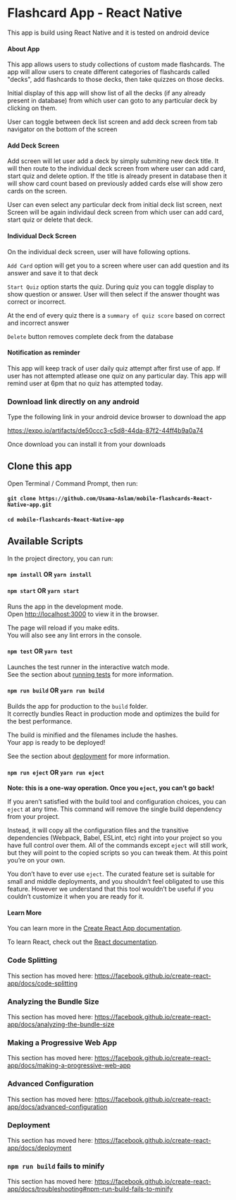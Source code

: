 # Flashcard App - React Native

This app is build using React Native and it is tested on android device

#### About App

This app allows users to study collections of custom made flashcards. The app will allow users to create different categories of flashcards called "decks", add flashcards to those decks, then take quizzes on those decks.

Initial display of this app will show list of all the decks (if any already present in database) from which user can goto to any particular deck by clicking on them.

User can toggle between deck list screen and add deck screen from tab navigator on the bottom of the screen

#### Add Deck Screen
Add screen will let user add a deck by simply submiting new deck title. It will then route to the individual deck screen from where user can add card, start quiz and delete option. If the title is already present in database then it will show card count based on previously added cards else will show zero cards on the screen.

User can even select any particular deck from initial deck list screen, next Screen will be again individaul deck screen from which user can add card, start quiz or delete that deck.

#### Individual Deck Screen

On the individual deck screen, user will have following options.

`Add Card` option will get you to a screen where user can add question and its answer and save it to that deck

`Start Quiz` option starts the quiz. During quiz you can toggle display to show question or answer. User will then select if the answer thought was correct or incorrect.

At the end of every quiz there is a `summary of quiz score` based on correct and incorrect answer

`Delete` button removes complete deck from the database


#### Notification as reminder

This app will keep track of user daily quiz attempt after first use of app. If user has not attempted atlease one quiz on any particular day. This app will remind user at 6pm that no quiz has attempted today.

### Download link directly on any android
Type the following link in your android device browser to download the app

https://expo.io/artifacts/de50ccc3-c5d8-44da-87f2-44ff4b9a0a74

Once download you can install it from your downloads

## Clone this app

Open Terminal / Command Prompt, then run:

#### `git clone https://github.com/Usama-Aslam/mobile-flashcards-React-Native-app.git`

#### `cd mobile-flashcards-React-Native-app`

## Available Scripts

In the project directory, you can run:

#### `npm install`   OR    `yarn install`

#### `npm start` OR `yarn start`

Runs the app in the development mode.<br>
Open [http://localhost:3000](http://localhost:3000) to view it in the browser.

The page will reload if you make edits.<br>
You will also see any lint errors in the console.

#### `npm test`   OR `yarn test`

Launches the test runner in the interactive watch mode.<br>
See the section about [running tests](https://facebook.github.io/create-react-app/docs/running-tests) for more information.

#### `npm run build`   OR `yarn run build`

Builds the app for production to the `build` folder.<br>
It correctly bundles React in production mode and optimizes the build for the best performance.

The build is minified and the filenames include the hashes.<br>
Your app is ready to be deployed!

See the section about [deployment](https://facebook.github.io/create-react-app/docs/deployment) for more information.

#### `npm run eject`  OR `yarn run eject`

**Note: this is a one-way operation. Once you `eject`, you can’t go back!**

If you aren’t satisfied with the build tool and configuration choices, you can `eject` at any time. This command will remove the single build dependency from your project.

Instead, it will copy all the configuration files and the transitive dependencies (Webpack, Babel, ESLint, etc) right into your project so you have full control over them. All of the commands except `eject` will still work, but they will point to the copied scripts so you can tweak them. At this point you’re on your own.

You don’t have to ever use `eject`. The curated feature set is suitable for small and middle deployments, and you shouldn’t feel obligated to use this feature. However we understand that this tool wouldn’t be useful if you couldn’t customize it when you are ready for it.

#### Learn More

You can learn more in the [Create React App documentation](https://facebook.github.io/create-react-app/docs/getting-started).

To learn React, check out the [React documentation](https://reactjs.org/).

### Code Splitting

This section has moved here: https://facebook.github.io/create-react-app/docs/code-splitting

### Analyzing the Bundle Size

This section has moved here: https://facebook.github.io/create-react-app/docs/analyzing-the-bundle-size

### Making a Progressive Web App

This section has moved here: https://facebook.github.io/create-react-app/docs/making-a-progressive-web-app

### Advanced Configuration

This section has moved here: https://facebook.github.io/create-react-app/docs/advanced-configuration

### Deployment

This section has moved here: https://facebook.github.io/create-react-app/docs/deployment

### `npm run build` fails to minify

This section has moved here: https://facebook.github.io/create-react-app/docs/troubleshooting#npm-run-build-fails-to-minify
